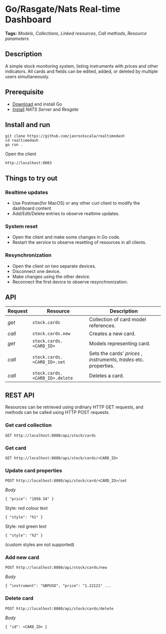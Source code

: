 # Go/Rasgate/Nats Real-time Dashboard

**Tags:** *Models*, *Collections*, *Linked resources*, *Call methods*, *Resource parameters*

## Description
A simple stock monitoring system, listing instruments with prices and other indicators. All cards and fields can be edited, added, or deleted by multiple users simultaneously.

## Prerequisite

* [Download](https://golang.org/dl/) and install Go
* [Install](https://resgate.io/docs/get-started/installation/) *NATS Server* and *Resgate*

## Install and run

```text
git clone https://github.com/janrockscala/realtimedash
cd realtimedash
go run .
```

Open the client
```text
http://localhost:8083
```


## Things to try out

### Realtime updates
* Use Postman(for MacOS) or any other curl client to modify the dashboard content
* Add/Edit/Delete entries to observe realtime updates.

### System reset
* Open the client and make some changes in Go code.
* Restart the service to observe resetting of resources in all clients.

### Resynchronization
* Open the client on two separate devices.
* Disconnect one device.
* Make changes using the other device.
* Reconnect the first device to observe resynchronization.

## API

Request | Resource | Description
--- | --- | ---
*get* | `stock.cards` | Collection of card model references.
*call* | `stock.cards.new` | Creates a new card.
*get* | `stock.cards.<CARD_ID>` | Models representing card.
*call* | `stock.cards.<CARD_ID>.set` | Sets the cards' *prices* , *instruments*, *trades* etc. properties.
*call* | `stock.cards.<CARD_ID>.delete` | Deletes a card.

## REST API

Resources can be retrieved using ordinary HTTP GET requests, and methods can be called using HTTP POST requests.

### Get card collection
```
GET http://localhost:8080/api/stock/cards
```

### Get card
```
GET http://localhost:8080/api/stock/cards/<CARD_ID>
```

### Update card properties
```
POST http://localhost:8080/api/stock/card/<CARD_ID>/set
```
*Body*  
```
{ "price": "1950.34" }
```

Style: red colour text
```
{ "style": "h1" }
```
Style: red green text
```
{ "style": "h2" }
```
(custom styles are not supported)

### Add new card
```
POST http://localhost:8080/api/stock/cards/new
```
*Body*  
```
{ "instrument": "GBPUSD", "price": "1.22121" ...
```

### Delete card
```
POST http://localhost:8080/api/stock/cards/delete
```
*Body*  
```
{ "id": <CARD_ID> }
```
